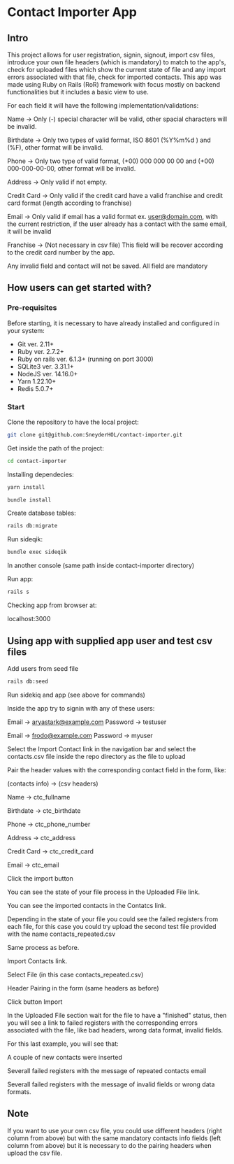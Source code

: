 # Contact Importer App

## Intro

This project allows for user registration, signin, signout, import csv files, introduce your own file headers (which is mandatory) to match to the app's, check for uploaded files which show the current state of file and any import errors associated with that file, check for imported contacts. This app was made using Ruby on Rails (RoR) framework with focus mostly on backend functionalities but it includes a basic view to use.

For each field it will have the following implementation/validations:

Name -> Only (-) special character will be valid, other spacial characters will be invalid.

Birthdate -> Only two types of valid format, ISO 8601​ (%Y%m%d ) and (%F), other format will be invalid.

Phone -> Only two type of valid format, ​(+00) 000 000 00 00​ and (+00) 000-000-00-00, other format will be invalid.

Address -> Only valid if not empty.

Credit Card -> Only valid if the credit card have a valid franchise and credit card format (length according to franchise)

Email -> Only valid if email has a valid format ex. user@domain.com, with the current restriction, if the user already has a contact with the same email, it will be invalid

Franchise -> (Not necessary in csv file) This field will be recover according to the credit card number by the app.

Any invalid field and contact will not be saved.
All field are mandatory

## How users can get started with?

### Pre-requisites

Before starting, it is necessary to have already installed and configured in your system:
  - Git ver. 2.11+
  - Ruby ver. 2.7.2+
  - Ruby on rails ver. 6.1.3+ (running on port 3000)
  - SQLite3 ver. 3.31.1+
  - NodeJS ver. 14.16.0+
  - Yarn 1.22.10+
  - Redis 5.0.7+
  

### Start

Clone the repository to have the local project:
``` sh
git clone git@github.com:SneyderHOL/contact-importer.git
```

Get inside the path of the project:
``` sh
cd contact-importer
```

Installing dependecies:
``` sh
yarn install
```
``` sh
bundle install
```

Create database tables:
``` sh
rails db:migrate
```

Run sideqik:
``` sh
bundle exec sideqik
```

In another console (same path inside contact-importer directory)

Run app:
``` sh
rails s
```

Checking app from browser at:

localhost:3000


## Using app with supplied app user and test csv files

Add users from seed file
``` sh
rails db:seed
```

Run sidekiq and app (see above for commands)

Inside the app try to signin with any of these users:

Email -> aryastark@example.com
Password -> testuser

Email -> frodo@example.com
Password -> myuser

Select the Import Contact link in the navigation bar and select the contacts.csv file inside the repo directory as the file to upload

Pair the header values with the corresponding contact field in the form, like:

(contacts info) -> (csv headers)

Name -> ctc_fullname

Birthdate -> ctc_birthdate

Phone -> ctc_phone_number

Address -> ctc_address

Credit Card -> ctc_credit_card

Email -> ctc_email

Click the import button


You can see the state of your file process in the Uploaded File link.

You can see the imported contacts in the Contatcs link.


Depending in the state of your file you could see the failed registers from each file, for this case you could try upload the second test file provided with the name contacts_repeated.csv

Same process as before.

Import Contacts link.

Select File (in this case contacts_repeated.csv)

Header Pairing in the form (same headers as before)

Click button Import


In the Uploaded File section wait for the file to have a "finished" status, then you will see a link to failed registers with the corresponding errors associated with the file, like bad headers, wrong data format, invalid fields.

For this last example, you will see that:

A couple of new contacts were inserted

Severall failed registers with the message of repeated contacts email

Severall failed registers with the message of invalid fields or wrong data formats.


## Note

If you want to use your own csv file, you could use different headers (right column from above) but with the same mandatory contacts info fields (left column from above) but it is necessary to do the pairing headers when upload the csv file.
